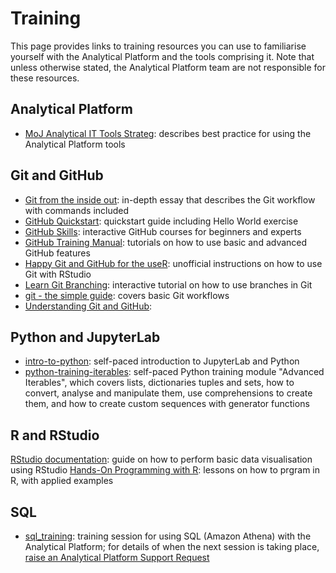 # Training

This page provides links to training resources you can use to familiarise yourself with the Analytical Platform and the tools comprising it. Note that unless otherwise stated, the Analytical Platform team are not responsible for these resources.

## Analytical Platform

- [MoJ Analytical IT Tools Strateg](https://moj-analytical-services.github.io/moj-analytical-it-tools-strategy/): describes best practice for using the Analytical Platform tools

## Git and GitHub

- [Git from the inside out](https://maryrosecook.com/blog/post/git-from-the-inside-out): in-depth essay that describes the Git workflow with commands included
- [GitHub Quickstart](https://docs.github.com/en/get-started/quickstart/hello-world): quickstart guide including Hello World exercise
- [GitHub Skills](https://github.com/skills): interactive GitHub courses for beginners and experts
- [GitHub Training Manual](https://githubtraining.github.io/training-manual/#/01_getting_ready_for_class): tutorials on how to use basic and advanced GitHub features
- [Happy Git and GitHub for the useR](https://happygitwithr.com/): unofficial instructions on how to use Git with RStudio
- [Learn Git Branching](https://learngitbranching.js.org/): interactive tutorial on how to use branches in Git
- [git - the simple guide](http://rogerdudler.github.io/git-guide/): covers basic Git workflows
- [Understanding Git and GitHub](https://github.com/moj-analytical-services/Coffee-and-Coding/tree/master/2020-10-08%20Understanding%20Git%20and%20GitHub): 

## Python and JupyterLab

- [intro-to-python](https://github.com/moj-analytical-services/intro-to-python): self-paced introduction to JupyterLab and Python
- [python-training-iterables](https://github.com/moj-analytical-services/python-training-iterables): self-paced Python training module "Advanced Iterables", which covers lists, dictionaries tuples and sets, how to convert, analyse and manipulate them, use comprehensions to create them, and how to create custom sequences with generator functions

## R and RStudio

[RStudio documentation](https://docs.posit.co/ide/user/ide/get-started/): guide on how to perform basic data visualisation using RStudio
[Hands-On Programming with R](https://rstudio-education.github.io/hopr/index.html): lessons on how to prgram in R, with applied examples


## SQL
- [sql_training](https://github.com/moj-analytical-services/sql_training): training session for using SQL (Amazon Athena) with the Analytical Platform; for details of when the next session is taking place, [raise an Analytical Platform Support Request](https://github.com/ministryofjustice/data-platform-support/issues/new/choose)